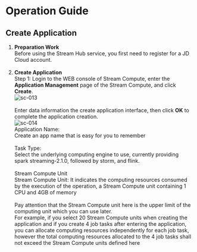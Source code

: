 # Operation Guide<br>
## Create Application<br>
1. **Preparation Work**<br>
Before using the Stream Hub service, you first need to register for a JD Cloud account. <br><br>
2.	**Create Application**<br>
Step 1: Login to the WEB console of Stream Compute, enter the **Application Management** page of the Stream Compute, and click **Create**. <br>
![sc-013](../../../../image/Streamcompute/SC-013.png)<br><br>
Enter data information the create application interface, then click **OK** to complete the application creation. <br>
![sc-014](../../../../image/Streamcompute/SC-014.png)<br>
Application Name: <br>
Create an app name that is easy for you to remember<br><br>
Task Type: <br>
Select the underlying computing engine to use, currently providing spark streaming-2.1.0, followed by storm, and flink. <br><br>
Stream Compute Unit <br>
Stream Compute Unit: It indicates the computing resources consumed by the execution of the operation, a Stream Compute unit containing 1 CPU and 4GB of memory<br><br>
Pay attention that the Stream Compute unit here is the upper limit of the computing unit which you can use later. <br>
For example, if you select 20 Stream Compute units when creating the application and if you create 4 job tasks after entering the application, you can allocate computing resources independently for each job task, however the total computing resources allocated to the 4 job tasks shall not exceed the Stream Compute units defined here